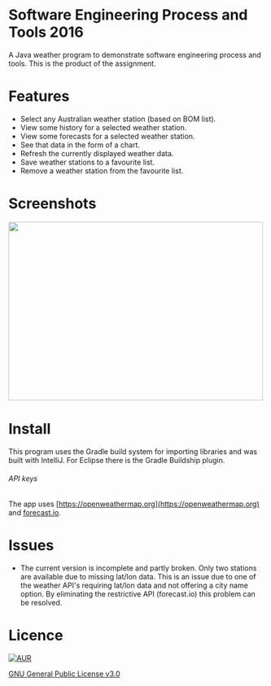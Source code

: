 # Software Engineering Process and Tools 2016

A Java weather program to demonstrate software engineering process and tools. This is the product of the assignment.

# Features

- Select any Australian weather station (based on BOM list).
- View some history for a selected weather station.
- View some forecasts for a selected weather station.
- See that data in the form of a chart.
- Refresh the currently displayed weather data.
- Save weather stations to a favourite list.
- Remove a weather station from the favourite list.

# Screenshots
<img src="https://cloud.githubusercontent.com/assets/15829736/22180274/b063848e-e0bf-11e6-9835-065644a312f6.png" height="351" width="500">

# Install

This program uses the Gradle build system for importing libraries and was built with IntelliJ. For Eclipse there is the Gradle Buildship plugin.

###### API keys

The app uses [https://openweathermap.org](https://openweathermap.org) and [forecast.io](forecast.io).

# Issues
- The current version is incomplete and partly broken. Only two stations are available due to missing lat/lon data. This is an issue due to one of the weather API's requiring lat/lon data and not offering a city name option. By eliminating the restrictive API (forecast.io) this problem can be resolved.

# Licence
[![AUR](https://img.shields.io/aur/license/yaourt.svg)]()

[GNU General Public License v3.0](http://choosealicense.com/licenses/gpl-3.0/)
